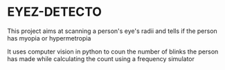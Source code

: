 # EYEZ-DETECTO
This project aims at scanning a person's eye's radii and tells if the person has myopia or hypermetropia

It uses computer vision in python to coun the number of blinks the person has made while calculating the count using a frequency simulator
